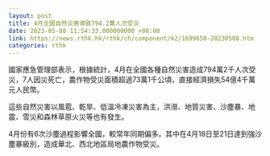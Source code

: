 ```yaml
---
layout: post
title: 4月全國自然災害導致794.2萬人次受災
date: 2023-05-08 11:54:33.000000000 +08:00
link: https://news.rthk.hk/rthk/ch/component/k2/1699650-20230508.htm
categories: rthk
---
```


國家應急管理部表示，根據統計，4月在全國各種自然災害造成794萬2千人次受災，7人因災死亡，農作物受災面積超過73萬1千公頃，直接經濟損失54億4千萬元人民幣。

這些自然災害以風雹、乾旱、低溫冷凍災害為主，洪澇、地質災害、沙塵暴、地震、雪災和森林草原火災等也有發生。

4月份有6次沙塵過程影響全國，較常年同期偏多。其中在4月18日至21日達到強沙塵暴級別，造成華北、西北地區局地農作物受災。
